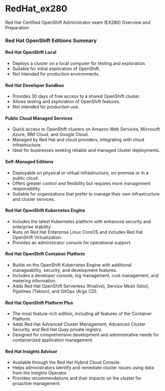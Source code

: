 # RedHat_ex280
Red Hat Certified OpenShift Administrator exam (EX280) Overview and Preparation


### Red Hat OpenShift Editions Summary

#### Red Hat OpenShift Local
- Deploys a cluster on a local computer for testing and exploration.
- Suitable for initial exploration of OpenShift.
- Not intended for production environments.

<canvas id="canvasLocal" width="300" height="150"></canvas>

<script>
var canvas = document.getElementById('canvasLocal');
var ctx = canvas.getContext('2d');
ctx.fillStyle = '#FF0000';
ctx.fillRect(10, 10, 280, 130);
ctx.fillStyle = '#FFFFFF';
ctx.font = '20px Arial';
ctx.fillText('Red Hat OpenShift Local', 20, 80);
</script>

#### Red Hat Developer Sandbox
- Provides 30 days of free access to a shared OpenShift cluster.
- Allows testing and exploration of OpenShift features.
- Not intended for production use.

<canvas id="canvasSandbox" width="300" height="150"></canvas>

<script>
var canvas = document.getElementById('canvasSandbox');
var ctx = canvas.getContext('2d');
ctx.fillStyle = '#00FF00';
ctx.fillRect(10, 10, 280, 130);
ctx.fillStyle = '#FFFFFF';
ctx.font = '20px Arial';
ctx.fillText('Red Hat Developer Sandbox', 20, 80);
</script>

#### Public Cloud Managed Services
- Quick access to OpenShift clusters on Amazon Web Services, Microsoft Azure, IBM Cloud, and Google Cloud.
- Managed by Red Hat and cloud providers, integrating with cloud infrastructure.
- Ideal for businesses seeking reliable and managed cluster deployments.

<canvas id="canvasManaged" width="300" height="150"></canvas>

<script>
var canvas = document.getElementById('canvasManaged');
var ctx = canvas.getContext('2d');
ctx.fillStyle = '#0000FF';
ctx.fillRect(10, 10, 280, 130);
ctx.fillStyle = '#FFFFFF';
ctx.font = '20px Arial';
ctx.fillText('Public Cloud Managed Services', 20, 80);
</script>

#### Self-Managed Editions
- Deployable on physical or virtual infrastructure, on-premise or in a public cloud.
- Offers greater control and flexibility but requires more management responsibility.
- Suitable for organizations that prefer to manage their own infrastructure and cluster services.

<canvas id="canvasSelfManaged" width="300" height="150"></canvas>

<script>
var canvas = document.getElementById('canvasSelfManaged');
var ctx = canvas.getContext('2d');
ctx.fillStyle = '#FFA500';
ctx.fillRect(10, 10, 280, 130);
ctx.fillStyle = '#FFFFFF';
ctx.font = '20px Arial';
ctx.fillText('Self-Managed Editions', 20, 80);
</script>

#### Red Hat OpenShift Kubernetes Engine
- Includes the latest Kubernetes platform with enhanced security and enterprise stability.
- Runs on Red Hat Enterprise Linux CoreOS and includes Red Hat OpenShift Virtualization.
- Provides an administrator console for operational support.

<canvas id="canvasKubernetesEngine" width="300" height="150"></canvas>

<script>
var canvas = document.getElementById('canvasKubernetesEngine');
var ctx = canvas.getContext('2d');
ctx.fillStyle = '#800080';
ctx.fillRect(10, 10, 280, 130);
ctx.fillStyle = '#FFFFFF';
ctx.font = '20px Arial';
ctx.fillText('OpenShift Kubernetes Engine', 20, 80);
</script>

#### Red Hat OpenShift Container Platform
- Builds on the OpenShift Kubernetes Engine with additional manageability, security, and development features.
- Includes a developer console, log management, cost management, and metering information.
- Adds Red Hat OpenShift Serverless (Knative), Service Mesh (Istio), Pipelines (Tekton), and GitOps (Argo CD).

<canvas id="canvasContainerPlatform" width="300" height="150"></canvas>

<script>
var canvas = document.getElementById('canvasContainerPlatform');
var ctx = canvas.getContext('2d');
ctx.fillStyle = '#FFD700';
ctx.fillRect(10, 10, 280, 130);
ctx.fillStyle = '#000000';
ctx.font = '20px Arial';
ctx.fillText('OpenShift Container Platform', 20, 80);
</script>

#### Red Hat OpenShift Platform Plus
- The most feature-rich edition, including all features of the Container Platform.
- Adds Red Hat Advanced Cluster Management, Advanced Cluster Security, and Red Hat Quay private registry.
- Designed for comprehensive development and administrative needs for containerized application management.

<canvas id="canvasPlatformPlus" width="300" height="150"></canvas>

<script>
var canvas = document.getElementById('canvasPlatformPlus');
var ctx = canvas.getContext('2d');
ctx.fillStyle = '#00CED1';
ctx.fillRect(10, 10, 280, 130);
ctx.fillStyle = '#000000';
ctx.font = '20px Arial';
ctx.fillText('OpenShift Platform Plus', 20, 80);
</script>

#### Red Hat Insights Advisor
- Available through the Red Hat Hybrid Cloud Console.
- Helps administrators identify and remediate cluster issues using data from the Insights Operator.
- Provides recommendations and their impacts on the cluster for proactive management.

<canvas id="canvasInsights" width="300" height="150"></canvas>

<script>
var canvas = document.g

